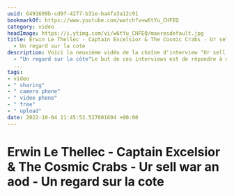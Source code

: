 ```yaml
---
uuid: 6491609b-cd9f-4277-b31e-ba4fa3a12c91
bookmarkOf: https://www.youtube.com/watch?v=w6tYu_CHFEQ
category: video
headImage: https://i.ytimg.com/vi/w6tYu_CHFEQ/maxresdefault.jpg
title: Erwin Le Thellec - Captain Excelsior & The Cosmic Crabs - Ur sell war an aod
  - Un regard sur la cote
description: Voici la neuvième vidéo de la chaîne d'interview "Ur sell war an aod"
  - "Un regard sur la côte"Le but de ces interviews est de répondre à des problématiques
  ...
tags:
- video
- " sharing"
- " camera phone"
- " video phone"
- " free"
- " upload"
date: 2022-10-04 11:45:53.527001604 +00:00
---
```

# Erwin Le Thellec - Captain Excelsior & The Cosmic Crabs - Ur sell war an aod - Un regard sur la cote

